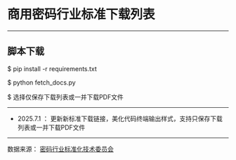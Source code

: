 # 商用密码行业标准下载列表

---

## 脚本下载

$ pip install -r requirements.txt

$ python fetch_docs.py

$ 选择仅保存下载列表或一并下载PDF文件

---

- 2025.7.1 ： 更新新标准下载链接，美化代码终端输出样式，支持只保存下载列表或一并下载PDF文件

---
数据来源： [密码行业标准化技术委员会](http://www.gmbz.org.cn/)
